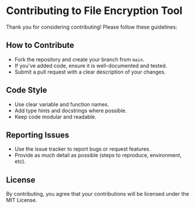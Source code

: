 # Contributing to File Encryption Tool

Thank you for considering contributing! Please follow these guidelines:

## How to Contribute
- Fork the repository and create your branch from `main`.
- If you've added code, ensure it is well-documented and tested.
- Submit a pull request with a clear description of your changes.

## Code Style
- Use clear variable and function names.
- Add type hints and docstrings where possible.
- Keep code modular and readable.

## Reporting Issues
- Use the issue tracker to report bugs or request features.
- Provide as much detail as possible (steps to reproduce, environment, etc).

## License
By contributing, you agree that your contributions will be licensed under the MIT License.